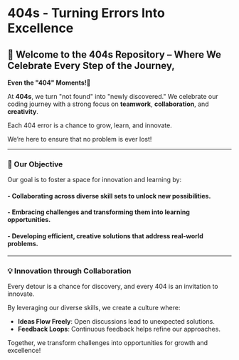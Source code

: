 
   # 404s - Turning Errors Into Excellence

   ## 🌟 Welcome to the 404s Repository – Where We Celebrate Every Step of the Journey,  
**Even the "404" Moments!🌟**

 At **404s**, we turn "not found" into "newly discovered." We celebrate our coding journey
with a strong focus on **teamwork**, **collaboration**, and **creativity**.

 Each 404 error is a chance to grow, learn, and innovate.

 We’re here to ensure that no problem is ever lost!

---

   ### 🎯 Our Objective

 Our goal is to foster a space for innovation and learning by:

   #### - **Collaborating** across diverse skill sets to unlock new possibilities.
   #### - **Embracing challenges** and transforming them into learning opportunities.
   #### - **Developing efficient**, **creative solutions** that address real-world problems.

---

   ### 💡 Innovation through Collaboration

 Every detour is a chance for discovery, and every 404 is an invitation to innovate. 

 By leveraging our diverse skills, we create a culture where:

  - **Ideas Flow Freely**: Open discussions lead to unexpected solutions.
   - **Feedback Loops**: Continuous feedback helps refine our approaches.

 Together, we transform challenges into opportunities for growth and excellence!
